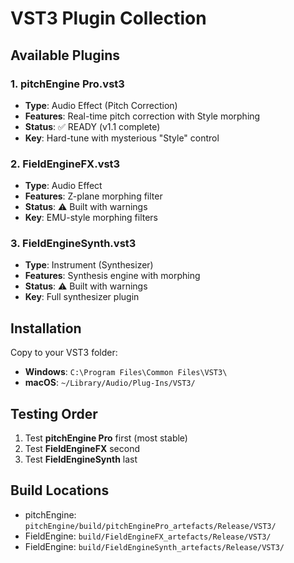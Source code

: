 # VST3 Plugin Collection

## Available Plugins

### 1. pitchEngine Pro.vst3
- **Type**: Audio Effect (Pitch Correction)
- **Features**: Real-time pitch correction with Style morphing
- **Status**: ✅ READY (v1.1 complete)
- **Key**: Hard-tune with mysterious "Style" control

### 2. FieldEngineFX.vst3
- **Type**: Audio Effect
- **Features**: Z-plane morphing filter
- **Status**: ⚠️ Built with warnings
- **Key**: EMU-style morphing filters

### 3. FieldEngineSynth.vst3
- **Type**: Instrument (Synthesizer)
- **Features**: Synthesis engine with morphing
- **Status**: ⚠️ Built with warnings
- **Key**: Full synthesizer plugin

## Installation

Copy to your VST3 folder:
- **Windows**: `C:\Program Files\Common Files\VST3\`
- **macOS**: `~/Library/Audio/Plug-Ins/VST3/`

## Testing Order

1. Test **pitchEngine Pro** first (most stable)
2. Test **FieldEngineFX** second
3. Test **FieldEngineSynth** last

## Build Locations

- pitchEngine: `pitchEngine/build/pitchEnginePro_artefacts/Release/VST3/`
- FieldEngine: `build/FieldEngineFX_artefacts/Release/VST3/`
- FieldEngine: `build/FieldEngineSynth_artefacts/Release/VST3/`